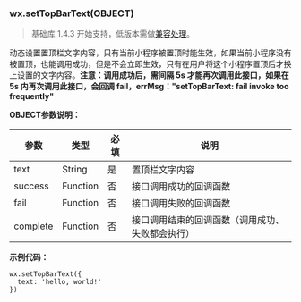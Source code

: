 <!-- https://developers.weixin.qq.com/miniprogram/dev/api/ui-topbar.html -->

### wx.setTopBarText(OBJECT)

> 基础库 1.4.3 开始支持，低版本需做[兼容处理](https://developers.weixin.qq.com/miniprogram/dev/framework/compatibility.html)。

动态设置置顶栏文字内容，只有当前小程序被置顶时能生效，如果当前小程序没有被置顶，也能调用成功，但是不会立即生效，只有在用户将这个小程序置顶后才换上设置的文字内容。**注意：调用成功后，需间隔 5s 才能再次调用此接口，如果在 5s 内再次调用此接口，会回调 fail，errMsg："setTopBarText: fail invoke too frequently"**

**OBJECT参数说明：**

  参数       |  类型       |  必填 |  说明                       
-------------|-------------|-------|-----------------------------
  text       |  String     |  是   |  置顶栏文字内容             
  success    |  Function   |  否   |  接口调用成功的回调函数     
  fail       |  Function   |  否   |  接口调用失败的回调函数     
  complete   |  Function   |  否   |接口调用结束的回调函数（调用成功、失败都会执行）

**示例代码：**

    wx.setTopBarText({
      text: 'hello, world!'
    })
